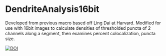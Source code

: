 # DendriteAnalysis16bit

Developed from previous macro based off Ling Dai at Harvard. Modified for use with 16bit images to calculate densities of thresholded puncta of 2 channels along a segment, then examines percent colocalization, puncta size.

[![DOI](https://zenodo.org/badge/634958639.svg)](https://zenodo.org/badge/latestdoi/634958639)
